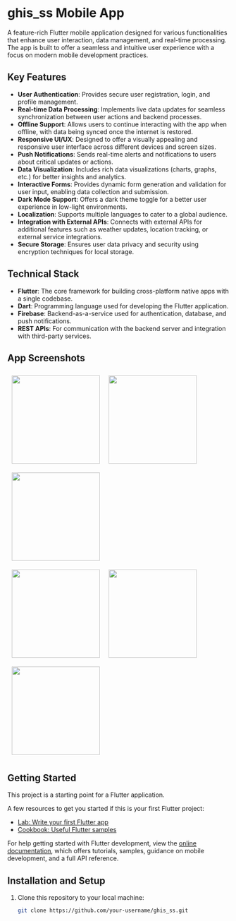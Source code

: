 # ghis_ss Mobile App

A feature-rich Flutter mobile application designed for various functionalities that enhance user interaction, data management, and real-time processing. The app is built to offer a seamless and intuitive user experience with a focus on modern mobile development practices.

## Key Features

- **User Authentication**: Provides secure user registration, login, and profile management. 
- **Real-time Data Processing**: Implements live data updates for seamless synchronization between user actions and backend processes.
- **Offline Support**: Allows users to continue interacting with the app when offline, with data being synced once the internet is restored.
- **Responsive UI/UX**: Designed to offer a visually appealing and responsive user interface across different devices and screen sizes.
- **Push Notifications**: Sends real-time alerts and notifications to users about critical updates or actions.
- **Data Visualization**: Includes rich data visualizations (charts, graphs, etc.) for better insights and analytics.
- **Interactive Forms**: Provides dynamic form generation and validation for user input, enabling data collection and submission.
- **Dark Mode Support**: Offers a dark theme toggle for a better user experience in low-light environments.
- **Localization**: Supports multiple languages to cater to a global audience.
- **Integration with External APIs**: Connects with external APIs for additional features such as weather updates, location tracking, or external service integrations.
- **Secure Storage**: Ensures user data privacy and security using encryption techniques for local storage.

## Technical Stack

- **Flutter**: The core framework for building cross-platform native apps with a single codebase.
- **Dart**: Programming language used for developing the Flutter application.
- **Firebase**: Backend-as-a-service used for authentication, database, and push notifications.
- **REST APIs**: For communication with the backend server and integration with third-party services.

## App Screenshots

<div style="display: flex; flex-wrap: wrap;">
  <img src="https://github.com/user-attachments/assets/70b25475-2e39-4b88-be6d-7d1dce01bd08" width="200" style="margin: 10px;"/>
  <img src="https://github.com/user-attachments/assets/2e6ef3d9-1078-435a-bf65-cd5a3d3aae56" width="200" style="margin: 10px;"/>
  <img src="https://github.com/user-attachments/assets/3ee7f173-3fee-4e7b-ade0-3222726a7713" width="200" style="margin: 10px;"/>
</div>

<div style="display: flex; flex-wrap: wrap;">
  <img src="https://github.com/user-attachments/assets/46f92329-8718-42e9-baec-a16afc92651c" width="200" style="margin: 10px;"/>
  <img src="https://github.com/user-attachments/assets/acb3c9b2-e3b4-4764-be01-8d93f161c246" width="200" style="margin: 10px;"/>
  <img src="https://github.com/user-attachments/assets/11059be3-e28d-4f16-9de3-35a170196fa4" width="200" style="margin: 10px;"/>
<div/>

## Getting Started

This project is a starting point for a Flutter application.

A few resources to get you started if this is your first Flutter project:

- [Lab: Write your first Flutter app](https://docs.flutter.dev/get-started/codelab)
- [Cookbook: Useful Flutter samples](https://docs.flutter.dev/cookbook)

For help getting started with Flutter development, view the
[online documentation](https://docs.flutter.dev/), which offers tutorials, samples, guidance on mobile development, and a full API reference.

## Installation and Setup

1. Clone this repository to your local machine:
   ```bash
   git clone https://github.com/your-username/ghis_ss.git

